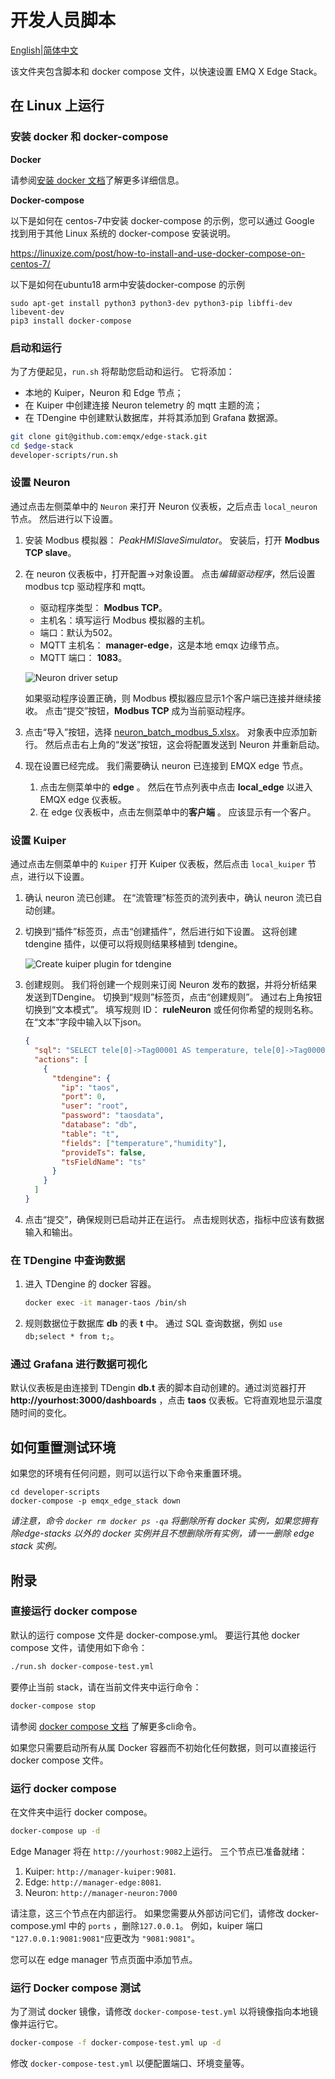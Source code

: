 # 开发人员脚本

[English](README.md)|[简体中文](README-CN.md)

该文件夹包含脚本和 docker compose 文件，以快速设置 EMQ X Edge Stack。

## 在 Linux 上运行

### 安装 docker 和 docker-compose

**Docker**

请参阅[安装 docker 文档](https://docs.docker.com/get-docker/)了解更多详细信息。

**Docker-compose**

以下是如何在 centos-7中安装 docker-compose 的示例，您可以通过 Google 找到用于其他 Linux 系统的 docker-compose 安装说明。

https://linuxize.com/post/how-to-install-and-use-docker-compose-on-centos-7/

以下是如何在ubuntu18 arm中安装docker-compose 的示例
```
sudo apt-get install python3 python3-dev python3-pip libffi-dev libevent-dev
pip3 install docker-compose

```

### 启动和运行

为了方便起见，`run.sh` 将帮助您启动和运行。 它将添加：

- 本地的 Kuiper，Neuron 和 Edge 节点；
- 在 Kuiper 中创建连接 Neuron telemetry 的 mqtt 主题的流；
- 在 TDengine 中创建默认数据库，并将其添加到 Grafana 数据源。

```bash
git clone git@github.com:emqx/edge-stack.git
cd $edge-stack
developer-scripts/run.sh
```

### 设置  Neuron

通过点击左侧菜单中的 `Neuron` 来打开 Neuron 仪表板，之后点击 `local_neuron`  节点。 然后进行以下设置。

1. 安装 Modbus 模拟器： *PeakHMISlaveSimulator*。 安装后，打开 **Modbus TCP slave**。

2. 在 neuron 仪表板中，打开配置->对象设置。 点击*编辑驱动程序*，然后设置 modbus tcp 驱动程序和 mqtt。

   - 驱动程序类型： **Modbus TCP**。
   - 主机名：填写运行 Modbus 模拟器的主机。
   - 端口：默认为502。
   - MQTT 主机名： **manager-edge**，这是本地 emqx 边缘节点。
   - MQTT 端口： **1083**。

   ![Neuron driver setup](resources/neuron_driver.png)

   如果驱动程序设置正确，则 Modbus 模拟器应显示1个客户端已连接并继续接收。 点击“提交”按钮，**Modbus TCP** 成为当前驱动程序。

3. 点击“导入”按钮，选择 [neuron_batch_modbus_5.xlsx](neuron_batch_modbus_5.xlsx)。 对象表中应添加新行。 然后点击右上角的“发送”按钮，这会将配置发送到 Neuron 并重新启动。

4. 现在设置已经完成。 我们需要确认 neuron 已连接到 EMQX edge 节点。

   1. 点击左侧菜单中的 **edge** 。 然后在节点列表中点击 **local_edge** 以进入 EMQX edge 仪表板。
   2. 在 edge 仪表板中，点击左侧菜单中的**客户端** 。 应该显示有一个客户。

### 设置  Kuiper

通过点击左侧菜单中的 `Kuiper` 打开 Kuiper 仪表板，然后点击 `local_kuiper` 节点，进行以下设置。

1. 确认 neuron 流已创建。 在“流管理”标签页的流列表中，确认 neuron 流已自动创建。

2. 切换到“插件”标签页，点击“创建插件”，然后进行如下设置。 这将创建 tdengine 插件，以便可以将规则结果移植到 tdengine。

   ![Create kuiper plugin for tdengine](resources/create_plugin.png)

3. 创建规则。 我们将创建一个规则来订阅 Neuron 发布的数据，并将分析结果发送到TDengine。 切换到“规则”标签页，点击“创建规则”。 通过右上角按钮切换到“文本模式”。 填写规则 ID： **ruleNeuron** 或任何你希望的规则名称。 在“文本”字段中输入以下json。

   ```json
   {
     "sql": "SELECT tele[0]->Tag00001 AS temperature, tele[0]->Tag00002 AS humidity FROM neuron",
     "actions": [
       {
         "tdengine": {
           "ip": "taos",
           "port": 0,
           "user": "root",
           "password": "taosdata",
           "database": "db",
           "table": "t",
           "fields": ["temperature","humidity"],
           "provideTs": false,
           "tsFieldName": "ts"
         }
       }
     ]
   }
   ```

4. 点击“提交”，确保规则已启动并正在运行。 点击规则状态，指标中应该有数据输入和输出。

### 在 TDengine 中查询数据

1. 进入 TDengine 的 docker 容器。

   ```bash
   docker exec -it manager-taos /bin/sh      
   ```

2. 规则数据位于数据库 **db** 的表 **t** 中。 通过 SQL 查询数据，例如 `use db;select * from t;`。

### 通过 Grafana 进行数据可视化

默认仪表板是由连接到 TDengin **db.t** 表的脚本自动创建的。通过浏览器打开 **http://yourhost:3000/dashboards** ，点击 **taos** 仪表板。它将直观地显示温度随时间的变化。

## 如何重置测试环境

如果您的环境有任何问题，则可以运行以下命令来重置环境。

```shell
cd developer-scripts
docker-compose -p emqx_edge_stack down
```

*请注意，命令 `docker rm docker ps -qa` 将删除所有 docker 实例，如果您拥有除edge-stacks 以外的 docker 实例并且不想删除所有实例，请一一删除 edge stack 实例。* 



## 附录

### 直接运行 docker compose

默认的运行 compose 文件是 docker-compose.yml。 要运行其他 docker compose 文件，请使用如下命令：

```bash
./run.sh docker-compose-test.yml
```

要停止当前 stack，请在当前文件夹中运行命令：

```bash
docker-compose stop
```

请参阅 [docker compose 文档](https://docs.docker.com/compose/reference/overview/) 了解更多cli命令。

如果您只需要启动所有从属 Docker 容器而不初始化任何数据，则可以直接运行 docker compose 文件。

### 运行 docker compose

在文件夹中运行 docker compose。

```bash
docker-compose up -d
```

Edge Manager 将在 `http://yourhost:9082`上运行。 三个节点已准备就绪：

1. Kuiper: `http://manager-kuiper:9081`.
2. Edge: `http://manager-edge:8081`.
3. Neuron: `http://manager-neuron:7000`

请注意，这三个节点在内部运行。 如果您需要从外部访问它们，请修改 docker-compose.yml 中的 `ports` ，删除`127.0.0.1`。 例如，kuiper 端口 `"127.0.0.1:9081:9081"`应更改为 `"9081:9081"`。

您可以在 edge manager 节点页面中添加节点。

### 运行 Docker compose 测试

为了测试 docker 镜像，请修改 `docker-compose-test.yml` 以将镜像指向本地镜像并运行它。

```bash
docker-compose -f docker-compose-test.yml up -d
```

修改  `docker-compose-test.yml` 以便配置端口、环境变量等。
